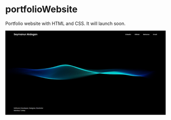 # portfolioWebsite
 Portfolio website with HTML and CSS. It will launch soon.

 ![SCREENSHOT!](./img/Screenshot%202024-01-28%20231138.png)
